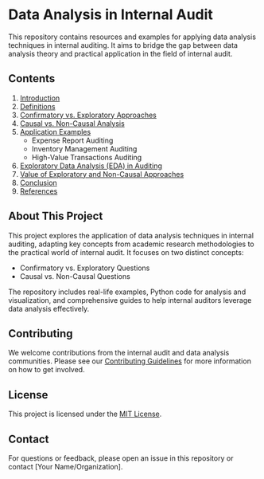 # Data Analysis in Internal Audit

This repository contains resources and examples for applying data analysis techniques in internal auditing. It aims to bridge the gap between data analysis theory and practical application in the field of internal audit.

## Contents

1. [Introduction](./guide/01_introduction.md)
2. [Definitions](./guide/02_definitions.md)
3. [Confirmatory vs. Exploratory Approaches](./confirmatory-vs-exploratory.md)
4. [Causal vs. Non-Causal Analysis](./causal-vs-non-causal.md)
5. [Application Examples](./application-examples.md)
   - Expense Report Auditing
   - Inventory Management Auditing
   - High-Value Transactions Auditing
6. [Exploratory Data Analysis (EDA) in Auditing](./eda-in-auditing.md)
7. [Value of Exploratory and Non-Causal Approaches](./value-of-approaches.md)
8. [Conclusion](./conclusion.md)
9. [References](./references.md)

## About This Project

This project explores the application of data analysis techniques in internal auditing, adapting key concepts from academic research methodologies to the practical world of internal audit. It focuses on two distinct concepts:

- Confirmatory vs. Exploratory Questions
- Causal vs. Non-Causal Questions

The repository includes real-life examples, Python code for analysis and visualization, and comprehensive guides to help internal auditors leverage data analysis effectively.

## Contributing

We welcome contributions from the internal audit and data analysis communities. Please see our [Contributing Guidelines](./CONTRIBUTING.md) for more information on how to get involved.

## License

This project is licensed under the [MIT License](./LICENSE).

## Contact

For questions or feedback, please open an issue in this repository or contact [Your Name/Organization].